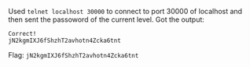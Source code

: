 Used `telnet localhost 30000` to connect to port 30000 of localhost and then sent the passoword of the current level. Got the output:
```
Correct!
jN2kgmIXJ6fShzhT2avhotn4Zcka6tnt
```

Flag: `jN2kgmIXJ6fShzhT2avhotn4Zcka6tnt`
